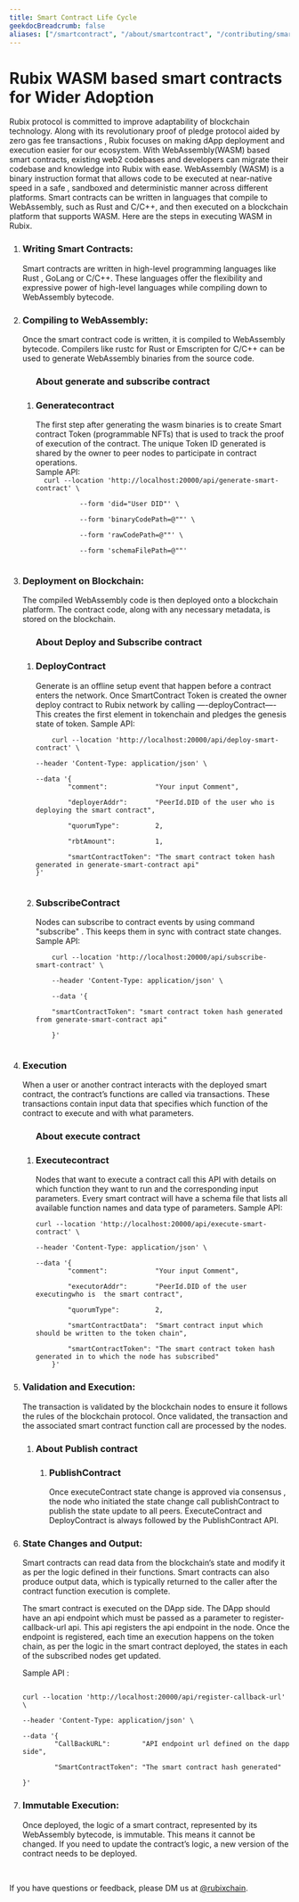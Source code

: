 ```yaml
---
title: Smart Contract Life Cycle
geekdocBreadcrumb: false
aliases: ["/smartcontract", "/about/smartcontract", "/contributing/smartcontract"]
---
```


<h1> Rubix WASM based smart contracts for Wider Adoption </h1>

Rubix protocol is committed to improve adaptability of blockchain technology. Along with its revolutionary proof of pledge protocol aided by zero gas fee transactions , Rubix focuses on making dApp deployment and execution easier for our ecosystem. With WebAssembly(WASM) based smart contracts, existing web2 codebases and developers can migrate their codebase and knowledge into Rubix with ease.
WebAssembly (WASM) is a binary instruction format that allows code to be executed at near-native speed in a safe , sandboxed and deterministic manner across different platforms. Smart contracts can be written in languages that compile to WebAssembly, such as Rust and C/C++, and then executed on a blockchain platform that supports WASM. Here are the steps in executing WASM in Rubix.
<ol>
<li>
<h3> Writing Smart Contracts: </h3>
Smart contracts are written in high-level programming languages like Rust , GoLang or C/C++. These languages offer the flexibility and expressive power of high-level languages while compiling down to WebAssembly bytecode.
</li>
<li> 
<h3> Compiling to WebAssembly: </h3>
Once the smart contract code is written, it is compiled to WebAssembly bytecode. Compilers like rustc for Rust or Emscripten for C/C++ can be used to generate WebAssembly binaries from the source code.
</li>
    <ol>
    <h3> About generate and subscribe contract </h3>
    <li>  <h3> Generatecontract  </h3>
        The first step after generating the wasm binaries is to create Smart contract Token (programmable NFTs) that is used to track the proof of execution of the contract.  The unique Token ID generated is shared by the owner to peer nodes to participate in contract operations. <br>
        Sample API: 
        </li>
    <code>  curl --location 'http://localhost:20000/api/generate-smart-contract' \ <br>
           --form 'did="User DID"' \    <br>
           --form 'binaryCodePath=@"<Path to your .wasm file>"' \   <br>
           --form 'rawCodePath=@"<Path to the code compiled to wasm>"' \    <br>
           --form 'schemaFilePath=@"<Path to the schema or state update file>"'
    </code>
    </ol>
<li>
<h3> Deployment on Blockchain:
</h3>
The compiled WebAssembly code is then deployed onto a blockchain platform. The contract code, along with any necessary metadata, is stored on the blockchain.
</li>
<ol>
    <h3> About Deploy and Subscribe contract </h3>
    <li> <h3> DeployContract </h3>
    Generate is an offline setup event that happen before a contract enters the network. Once SmartContract Token is created the owner deploy contract to Rubix network by calling —-deployContract—- This creates the first element in tokenchain and pledges the genesis state of token.
    Sample API:
    </li>
    <code>
    curl --location 'http://localhost:20000/api/deploy-smart-contract' \    <br>
--header 'Content-Type: application/json' \ <br>
--data '{
        "comment":            "Your input Comment", <br>
        "deployerAddr":       "PeerId.DID of the user who is deploying the smart contract", <br>
        "quorumType":         2, <br>
        "rbtAmount":          1, <br>
        "smartContractToken": "The smart contract token hash generated in generate-smart-contract api"
}'
    </code>
    <li> <h3> SubscribeContract </h3>
    Nodes can subscribe to contract events by using command "subscribe" . This keeps them in sync with contract state changes. 
    Sample API:
    </li>
    <code>
    curl --location 'http://localhost:20000/api/subscribe-smart-contract' \ <br>
    --header 'Content-Type: application/json' \ <br>
    --data '{ <br>
    "smartContractToken": "smart contract token hash generated from generate-smart-contract api" <br>
    }' 
    </code>
</ol>
<li>
<h3> Execution
</h3>
When a user or another contract interacts with the deployed smart contract, the contract’s functions are called via transactions. These transactions contain input data that specifies which function of the contract to execute and with what parameters.
</li>
    <ol>
    <h3> About execute contract </h3>
    <li> <h3> Executecontract </h3>
    Nodes that want to execute a contract call this API with details on which function they want to run and the corresponding input parameters. Every smart contract will have a schema file that lists all available function names and data type of parameters. 
    Sample API:
</li>
<code>
curl --location 'http://localhost:20000/api/execute-smart-contract' \ <br>
--header 'Content-Type: application/json' \ <br>
--data '{
        "comment":            "Your input Comment", <br>
        "executorAddr":       "PeerId.DID of the user executingwho is  the smart contract", <br>
        "quorumType":         2, <br>
        "smartContractData":  "Smart contract input which should be written to the token chain", <br>
        "smartContractToken": "The smart contract token hash generated in to which the node has subscribed"
    }'
</code>
    </ol>
<li>
<h3> Validation and Execution: </h3>
The transaction is validated by the blockchain nodes to ensure it follows the rules of the blockchain protocol. Once validated, the transaction and the associated smart contract function call are processed by the nodes. 
    <ol>
        <li>
        <h3>  About Publish contract
        </h3>
            <ol>
                <li> <h3> PublishContract </h3>
                Once executeContract state change is approved via consensus , the node who initiated the state change call publishContract to publish the state update to all peers. ExecuteContract and DeployContract is always followed by the PublishContract API. 
                </li>
            </ol>
        </li>
    </ol>
</li>
<li>
<h3> State Changes and Output: </h3>
Smart contracts can read data from the blockchain’s state and modify it as per the logic defined in their functions. Smart contracts can also produce output data, which is typically returned to the caller after the contract function execution is complete.

The smart contract is executed on the DApp side. The DApp should have an api endpoint which must be passed as a parameter to register-callback-url api. This api registers the api endpoint in the node. Once the endpoint is registered, each time an execution happens on the token chain, as per the logic in the smart contract deployed, the states in each of the subscribed nodes get updated.

Sample API : 

<code>
curl --location 'http://localhost:20000/api/register-callback-url' \ <br>
--header 'Content-Type: application/json' \ <br>
--data '{
        "CallBackURL":        "API endpoint url defined on the dapp side", <br>
        "SmartContractToken": "The smart contract hash generated" <br>
}'
</code>
</li>
<li>
<h3> Immutable Execution: </h3>
Once deployed, the logic of a smart contract, represented by its WebAssembly bytecode, is immutable. This means it cannot be changed. If you need to update the contract’s logic, a new version of the contract needs to be deployed.
</li>
</ol>
<br>






If you have questions or feedback, please DM us at [@rubixchain](http://twitter.com/rubixChain).

